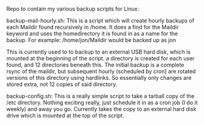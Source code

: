Repo to contain my various backup scripts for Linux:

backup-mail-hourly.sh:
This is a script which will create hourly backups of each Maildir found recursively in /home. It does a find for the Maildir keyword and uses the homedirectory it is found in as a name for the backup.
For example: /home/jon/Maildir would be backed up as jon

This is currently used to to backup to an external USB hard disk, which is mounted at the beginning of the script. a directory is created for each user found, and 12 directories beneath this.
The initial backup is a complete rsync of the maildir, but subsequent hourly (scheduled by cron) are rotated versions of this directory using hardlinks. So essentially only changes are stored extra, not 12 copies of said directory.

backup-config.sh:
This is a really simple script to take a tarball copy of the /etc directory. Nothing exciting really, just schedule it in as a cron job (I do it weekly) and away you go. Currently takes the copy to an external hard disk drive which is mounted at the top of the script.
